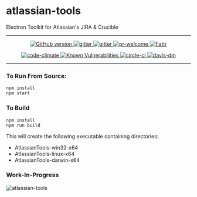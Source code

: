 # atlassian-tools
Electron Toolkit for Atlassian's JIRA & Crucible

---

<p align="center">
 <a href="https://badge.fury.io/gh/InViN%2Fatlassian-tools">
  <img src="https://badge.fury.io/gh/InViN%2Fatlassian-tools.svg" alt="GitHub version" />
 </a>
 <a href="https://opensource.org/licenses/Apache-2.0">
  <img src="https://img.shields.io/badge/License-Apache%202.0-blue.svg" alt="gitter" />
 </a>
 <a href="https://gitter.im/atlassian-tools">
  <img src="https://badges.gitter.im/Join%20Chat.svg" alt="gitter" />
 </a>
 <a href="https://github.com/InViN/atlassian-tools">
  <img src="https://img.shields.io/badge/PRs-welcome-brightgreen.svg" alt="pr-welcome" />
 </a>
  <a href="https://flattr.com/submit/auto?user_id=1nv1n&url=https://github.com/InViN/atlassian-tools&title=atlassian-tools&language=javascript&tags=github&category=software">
  <img src="http://api.flattr.com/button/flattr-badge-large.png" alt="flattr" />
 </a>
</p>
<p align="center">
 <a href="https://codeclimate.com/github/InViN/atlassian-tools/maintainability">
  <img src="https://api.codeclimate.com/v1/badges/e6bc57ed3fbab9c600f1/maintainability" alt="code-climate"/>
 </a>
 <a href="https://snyk.io/test/github/InViN/atlassian-tools">
  <img src="https://snyk.io/test/github/InViN/atlassian-tools/badge.svg" alt="Known Vulnerabilities" data-canonical-src="https://snyk.io/test/github/InViN/atlassian-tools" style="max-width:100%;" />
 </a>
 <a href="https://circleci.com/">
  <img src="https://circleci.com/gh/InViN/atlassian-tools.svg?style=svg" alt="circle-ci" />
 </a>
 <a href="https://david-dm.org">
  <img src="https://david-dm.org/InViN/atlassian-tools.svg" alt="davis-dm" />
 </a>
</p>

---

### To Run From Source:
```
npm install
npm start
```

### To Build
```
npm install
npm run build
```
This will create the following executable containing directories:
 - AtlassianTools-win32-x64
 - AtlassianTools-linux-x64
 - AtlassianTools-darwin-x64


### Work-In-Progress
![atlassian-tools](https://i.imgur.com/fQK6hCr.gif)
